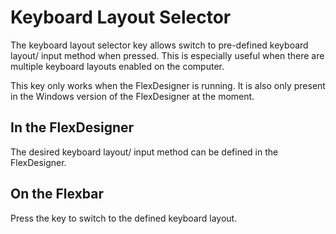 # Keyboard Layout Selector

The keyboard layout selector key allows switch to pre-defined keyboard layout/ input method when pressed. This is especially useful when there are multiple keyboard layouts enabled on the computer.

This key only works when the FlexDesigner is running. It is also only present in the Windows version of the FlexDesigner at the moment.

## In the FlexDesigner

The desired keyboard layout/ input method can be defined in the FlexDesigner.

## On the Flexbar

Press the key to switch to the defined keyboard layout.
